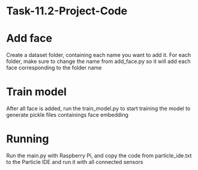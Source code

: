 # Task-11.2-Project-Code

# Add face
Create a dataset folder, containing each name you want to add it. For each folder, make sure to change the name from add_face.py so it will add each face corresponding to the folder name

# Train model
After all face is added, run the train_model.py to start training the model to generate pickle files containings face embedding

# Running
Run the main.py with Raspberry Pi, and copy the code from particle_ide.txt to the Particle IDE and run it with all connected sensors
